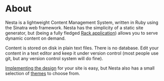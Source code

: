 # About

Nesta is a lightweight Content Management System, written in Ruby using
the Sinatra web framework. Nesta has the simplicity of a static
site generator, but (being a fully fledged [Rack application][rack])
allows you to serve dynamic content on demand.

Content is stored on disk in plain text files. There is no database.
Edit your content in a text editor and keep it under version control
(most people use git, but any version control system will do fine).

[Implementing the design](/docs/design) for your site is easy, but Nesta
also has a small selection of [themes](/docs/design/theme) to choose
from.

[rack]: http://rack.rubyforge.org
